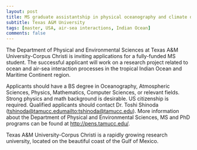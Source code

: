 ```yaml
---
layout: post
title: MS graduate assistantship in physical oceanography and climate dynamics (Corpus Christi, Texas)
subtitle: Texas A&M University
tags: [master, USA, air-sea interactions, Indian Ocean]
comments: false
---
```

The Department of Physical and Environmental Sciences at Texas A&M University-Corpus Christi is inviting applications for a fully-funded MS student. The successful applicant will work on a research project related to ocean and air-sea interaction processes in the tropical Indian Ocean and Maritime Continent region.

Applicants should have a BS degree in Oceanography, Atmospheric Sciences, Physics, Mathematics, Computer Sciences, or relevant fields. Strong physics and math background is desirable. US citizenship is required. Qualified applicants should contact Dr. Toshi Shinoda (tshinoda@tamucc.edu<mailto:tshinoda@tamucc.edu>). More information about the Department of Physical and Environmental Sciences, MS and PhD programs can be found at http://pens.tamucc.edu/.

Texas A&M University-Corpus Christi is a rapidly growing research university, located on the beautiful coast of the Gulf of Mexico.
